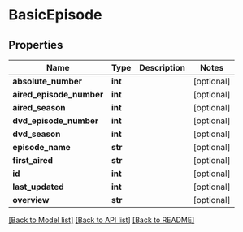# BasicEpisode

## Properties
Name | Type | Description | Notes
------------ | ------------- | ------------- | -------------
**absolute_number** | **int** |  | [optional] 
**aired_episode_number** | **int** |  | [optional] 
**aired_season** | **int** |  | [optional] 
**dvd_episode_number** | **int** |  | [optional] 
**dvd_season** | **int** |  | [optional] 
**episode_name** | **str** |  | [optional] 
**first_aired** | **str** |  | [optional] 
**id** | **int** |  | [optional] 
**last_updated** | **int** |  | [optional] 
**overview** | **str** |  | [optional] 

[[Back to Model list]](../README.md#documentation-for-models) [[Back to API list]](../README.md#documentation-for-api-endpoints) [[Back to README]](../README.md)


